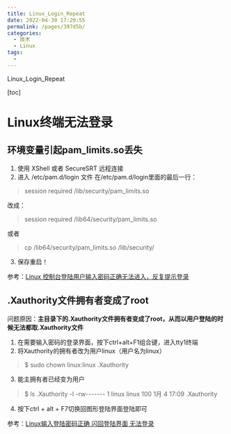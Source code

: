 ```yaml
---
title: Linux_Login_Repeat
date: 2022-04-30 17:20:55
permalink: /pages/397d5b/
categories:
  - 技术
  - Linux
tags:
  - 
---
```

Linux_Login_Repeat

[toc]
# Linux终端无法登录

## 环境变量引起pam_limits.so丢失

1. 使用 XShell 或者 SecureSRT 远程连接
2. 进入 /etc/pam.d/login 文件
在/etc/pam.d/login里面的最后一行： 
> session required /lib/security/pam_limits.so

改成：
> session required /lib64/security/pam_limits.so 

或者
> cp /lib64/security/pam_limits.so /lib/security/
 3. 保存重启！
 
参考：[Linux 控制台登陆用户输入密码正确无法进入，反复提示登录](https://blog.csdn.net/young_0609/article/details/78038970)

## .Xauthority文件拥有者变成了root

问题原因：**主目录下的.Xauthority文件拥有者变成了root，从而以用户登陆的时候无法都取.Xauthority文件**

1. 在需要输入密码的登录界面，按下ctrl+alt+F1组合键，进入tty1终端
2. 将Xauthority的拥有者改为用户linux（用户名为linux）
> $ sudo chown linux:linux .Xauthority
3. 能主拥有者已经变为用户
> $ ls .Xauthority -l
> -rw------- 1 linux linux 100  1月 4 17:09 .Xauthority
4. 按下ctrl + alt + F7切换回图形登陆界面登陆即可

参考：[Linux输入登陆密码正确 闪回登陆界面 无法登录](https://jingyan.baidu.com/article/08b6a591b16dbf14a80922e4.html)